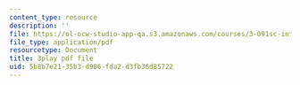```yaml
---
content_type: resource
description: ''
file: https://ol-ocw-studio-app-qa.s3.amazonaws.com/courses/3-091sc-introduction-to-solid-state-chemistry-fall-2010/5b8b7e2135b3d986fda2d3fb36d85722_oDOs8Yxydo0.pdf
file_type: application/pdf
resourcetype: Document
title: 3play pdf file
uid: 5b8b7e21-35b3-d986-fda2-d3fb36d85722
---
```

